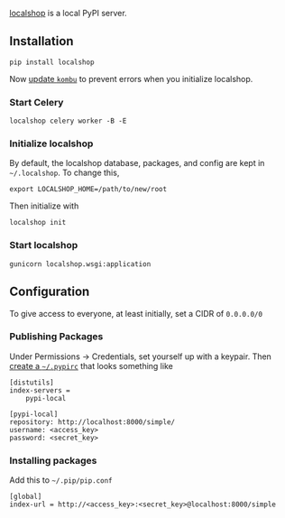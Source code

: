 [localshop](https://github.com/mvantellingen/localshop) is a local PyPI server.

Installation
------------

    pip install localshop

Now [update `kombu`](https://github.com/mvantellingen/localshop/issues/172) to prevent errors when you initialize localshop.

### Start Celery

    localshop celery worker -B -E

### Initialize localshop

By default, the localshop database, packages, and config are kept in `~/.localshop`. To change this,

    export LOCALSHOP_HOME=/path/to/new/root

Then initialize with

    localshop init

### Start localshop

    gunicorn localshop.wsgi:application

Configuration
-------------

To give access to everyone, at least initially, set a CIDR of `0.0.0.0/0`

### Publishing Packages

Under Permissions -> Credentials, set yourself up with a keypair. Then [create a `~/.pypirc`](http://localshop.readthedocs.io/en/latest/how_it_works.html) that looks something like

```
[distutils]
index-servers =
    pypi-local

[pypi-local]
repository: http://localhost:8000/simple/
username: <access_key>
password: <secret_key>
```

### Installing packages

Add this to `~/.pip/pip.conf`

```
[global]
index-url = http://<access_key>:<secret_key>@localhost:8000/simple
```

